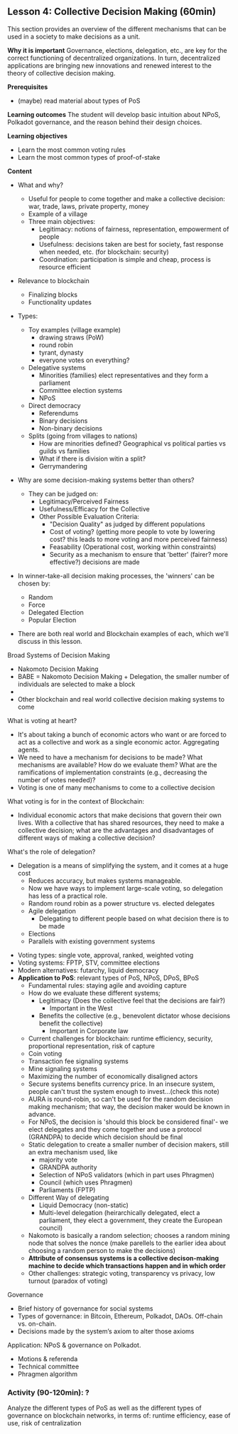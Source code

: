## Lesson 4: Collective Decision Making  (60min)

This section provides an overview of the different mechanisms that can be used in a society to make decisions as a unit.


**Why it is important** 
Governance, elections, delegation, etc., are key for the correct functioning of decentralized organizations. In turn, decentralized applications are bringing new innovations and renewed interest to the theory of collective decision making.

**Prerequisites**
- (maybe) read material about types of PoS

**Learning outcomes**
The student will develop basic intuition about NPoS, Polkadot governance, and the reason behind their design choices.

**Learning objectives**
- Learn the most common voting rules
- Learn the most common types of proof-of-stake

**Content**

- What and why?
    - Useful for people to come together and make a collective decision: war, trade, laws, private property, money
    - Example of a village
    - Three main objectives: 
        - Legitimacy: notions of fairness, representation, empowerment of people
        - Usefulness: decisions taken are best for society, fast response when needed, etc. (for blockchain: security)
        - Coordination: participation is simple and cheap, process is resource efficient

- Relevance to blockchain
    - Finalizing blocks
    - Functionality updates

- Types:
    - Toy examples (village example)
        - drawing straws (PoW)
        - round robin
        - tyrant, dynasty
        - everyone votes on everything?
    - Delegative systems
        - Minorities (families) elect representatives and they form a parliament
        - Committee election systems
        - NPoS
    - Direct democracy
        - Referendums
        - Binary decisions
        - Non-binary decisions
    - Splits (going from villages to nations)
        - How are minorities defined? Geographical vs political parties vs guilds vs families
        - What if there is division witin a split?
        - Gerrymandering

- Why are some decision-making systems better than others? 
    - They can be judged on:
        - Legitimacy/Perceived Fairness
        - Usefulness/Efficacy for the Collective
        - Other Possible Evaluation Criteria:
            - "Decision Quality" as judged by different populations
            - Cost of voting? (getting more people to vote by lowering cost? this leads to more voting and more perceived fairness)
            - Feasability (Operational cost, working within constraints)
            - Security as a mechanism to ensure that 'better' (fairer? more effective?) decisions are made
- In winner-take-all decision making processes, the 'winners' can be chosen by:
    - Random
    - Force
    - Delegated Election 
    - Popular Election
- There are both real world and Blockchain examples of each, which we'll discuss in this lesson.

Broad Systems of Decision Making
* Nakomoto Decision Making
* BABE = Nakomoto Decision Making + Delegation, the smaller number of individuals are selected to make a block
* 
* Other blockchain and real world collective decision making systems to come

What is voting at heart?
- It's about taking a bunch of economic actors who want or are forced to act as a collective and work as a single economic actor. Aggregating agents. 
- We need to have a mechanism for decisions to be made? What mechanisms are available? How do we evaluate them? What are the ramifications of implementation constraints (e.g., decreasing the number of votes needed)?
- Voting is one of many mechanisms to come to a collective decision

What voting is for in the context of Blockchain:
* Individual economic actors that make decisions that govern their own lives. With a collective that has shared resources, they need to make a collective decision; what are the advantages and disadvantages of different ways of making a collective decision?

What's the role of delegation?
* Delegation is a means of simplifying the system, and it comes at a huge cost
    * Reduces accuracy, but makes systems manageable.
    * Now we have ways to implement large-scale voting, so delegation has less of a practical role.
    * Random round robin as a power structure vs. elected delegates
    * Agile delegation
        * Delegating to different people based on what decision there is to be made
    * Elections
    * Parallels with existing government systems 
- Voting types: single vote, approval, ranked, weighted voting
- Voting systems: FPTP, STV, committee elections
- Modern alternatives: futarchy, liquid democracy
- **Application to PoS**: relevant types of PoS, NPoS, DPoS, BPoS
    - Fundamental rules: staying agile and avoiding capture
    - How do we evaluate these different systems; 
        - Legitimacy (Does the collective feel that the decisions are fair?)
            - Important in the West
        - Benefits the collective (e.g., benevolent dictator whose decisions benefit the collective)
            - Important in Corporate law 
    - Current challenges for blockchain: runtime efficiency, security, proportional representation, risk of capture
    - Coin voting
    - Transaction fee signaling systems
    - Mine signaling systems
    - Maximizing the number of economically disaligned actors 
    - Secure systems benefits currency price. In an insecure system, people can't trust the system enough to invest...(check this note)
    - AURA is round-robin, so can't be used for the random decision making mechanism; that way, the decision maker would be known in advance. 
    - For NPoS, the decision is 'should this block be considered final'- we elect delegates and they come together and use a protocol (GRANDPA) to decide which decision should be final
    - Static delegation to create a smaller number of decision makers, still an extra mechanism used, like 
        - majority vote
        - GRANDPA authority
        - Selection of NPoS validators (which in part uses Phragmen)
        - Council (which uses Phragmen)
        - Parliaments (FPTP)
    - Different Way of delegating
        - Liquid Democracy (non-static)
        - Multi-level delegation (heirarchically delegated, elect a parliament, they elect a government, they create the European council)
    - Nakomoto is basically a random selection; chooses a random mining node that solves the nonce (make parellels to the earlier idea about choosing a random person to make the decisions)
    - **Attribute of consensus systems is a collective decison-making machine to decide which transactions happen and in which order**
    - Other challenges: strategic voting, transparency vs privacy, low turnout (paradox of voting)

Governance
- Brief history of governance for social systems
- Types of governance: in Bitcoin, Ethereum, Polkadot, DAOs. Off-chain vs. on-chain.
- Decisions made by the system’s axiom to alter those axioms


Application: NPoS & governance on Polkadot.
- Motions & referenda
- Technical committee
- Phragmen algorithm


### Activity (90-120min): ?
Analyze the different types of PoS as well as the different types of governance on blockchain networks, in terms of: runtime efficiency, ease of use, risk of centralization
